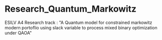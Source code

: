 # Research_Quantum_Markowitz
ESILV A4 Research track : "A Quantum model for constrained markowitz modern portoflio using slack variable to process mixed binary optimization under QAOA"
